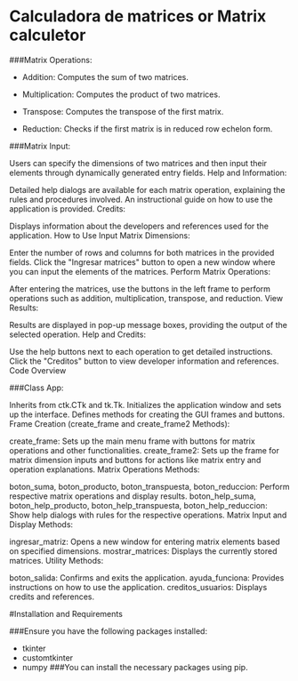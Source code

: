 # Calculadora de matrices or Matrix calculetor

###Matrix Operations:

- Addition: Computes the sum of two matrices.

- Multiplication: Computes the product of two matrices.

- Transpose: Computes the transpose of the first matrix.

- Reduction: Checks if the first matrix is in reduced row echelon form.

###Matrix Input:

Users can specify the dimensions of two matrices and then input their elements through dynamically generated entry fields.
Help and Information:

Detailed help dialogs are available for each matrix operation, explaining the rules and procedures involved.
An instructional guide on how to use the application is provided.
Credits:

Displays information about the developers and references used for the application.
How to Use
Input Matrix Dimensions:

Enter the number of rows and columns for both matrices in the provided fields.
Click the "Ingresar matrices" button to open a new window where you can input the elements of the matrices.
Perform Matrix Operations:

After entering the matrices, use the buttons in the left frame to perform operations such as addition, multiplication, transpose, and reduction.
View Results:

Results are displayed in pop-up message boxes, providing the output of the selected operation.
Help and Credits:

Use the help buttons next to each operation to get detailed instructions.
Click the "Creditos" button to view developer information and references.
Code Overview

###Class App:

Inherits from ctk.CTk and tk.Tk.
Initializes the application window and sets up the interface.
Defines methods for creating the GUI frames and buttons.
Frame Creation (create_frame and create_frame2 Methods):

create_frame: Sets up the main menu frame with buttons for matrix operations and other functionalities.
create_frame2: Sets up the frame for matrix dimension inputs and buttons for actions like matrix entry and operation explanations.
Matrix Operations Methods:

boton_suma, boton_producto, boton_transpuesta, boton_reduccion: Perform respective matrix operations and display results.
boton_help_suma, boton_help_producto, boton_help_transpuesta, boton_help_reduccion: Show help dialogs with rules for the respective operations.
Matrix Input and Display Methods:

ingresar_matriz: Opens a new window for entering matrix elements based on specified dimensions.
mostrar_matrices: Displays the currently stored matrices.
Utility Methods:

boton_salida: Confirms and exits the application.
ayuda_funciona: Provides instructions on how to use the application.
creditos_usuarios: Displays credits and references.

#Installation and Requirements

###Ensure you have the following packages installed:

- tkinter
- customtkinter
- numpy
###You can install the necessary packages using pip.
